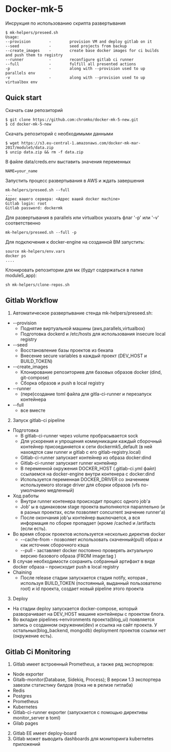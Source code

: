 

# Docker-mk-5

Инсрукция по использованию скрипта развертывания
```
$ mk-helpers/preseed.sh
Usage:
--provision        -        provision VM and deploy gitlab on it
--seed             -        seed projects from backup
--create_images    -        create base docker images for ci builds and push them to registry
--runner           -        reconfigure gitlab ci runner
--full             -        fulfill all presented actions
-p                 -        along with --provision used to up parallels env
-v                 -        along with --provision used to up virtualbox env
```

## Quick start

Скачать сам репозиторий
```
$ git clone https://github.com:chromko/docker-mk-5-new.git
$ cd docker-mk-5-new
```

Скачать репозиторий с необходимыми данными
```
$ wget https://s3.eu-central-1.amazonaws.com/docker-mk-mar-2017/module5/data.zip
$ unzip data.zip && rm -f data.zip
```
В файле data/creds.env выставить значения переменных
```
NAME=your_name
```


Запустить процесс развертывания в AWS и ждать завершения
```
mk-helpers/preseed.sh --full
...
Адрес вашего сервера: <Адрес вашей docker machine>
Gitlab login: root
Gitlab password: dockermk

```
Для развертывания в parallels или virtualbox указать флаг '-p' или '-v' соответственно
```
mk-helpers/preseed.sh --full -p
```

Для подключения к docker-engine на созданной ВМ запустить:
```
source mk-helpers/env.vars
docker ps
....
```
Клонировать репозитории для мк (будут содержаться в папке module5_app):
```
sh mk-helpers/clone-repos.sh
```
## Gitlab Workflow

1. Автоматическое развертывание стенда mk-helpers/preseed.sh:
  - --provision
    - Поднятие виртуальной машины (aws,parallels,virtualbox)
    - Подготовка dockerd и /etc/hosts для использования insecure local registry
  - --seed
    - Восстановление базы проектов из бекапа
    - Внесение secure variables в каждый проект (DEV\_HOST и BUILD\_TOKEN)
  - --create\_images
    - Клонирование репозиториев для базовых образов docker (dind, git-compose)
    - Сборка образов и push в local registry
  - --runner
    - (пере)создание toml файла для gitla-ci-runner и перезапуск контейнера
  - --full
    - все вместе
2. Запуск gitlab-ci pipeline
  - Подготовка
    - В gitlab-ci-runner через volume пробрасывается sock
    - Для ускорения и упрощения коммуникации каждый сборочный контейнер присоединяется к сети dockermk5\_default (в ней нахоядтся сам runner и gitlab с его  gitlab-registry.local)
    - Gitlab-ci-runner запускает контейнер из образа docker:dind
    - Gitlab-ci-runner запускает runner контейнер
    - В переменной окружения DOCKER\_HOST (.gitlab-ci.yml файл) ссылаемся на docker-engine внутри контенера с docker:dind
    - Используется переменная DOCKER\_DRIVER со значением используемого storage driver для сборки образов (vfs по-умолчанию медленный)
  - Ход работы
    - Внутри runner контенера происходит процесс одного job&#39;а
    - Job&#39; ы в одинаковом stage проекта выполняются параллельно (и в разных проектах, если позволяет  concurrent значение runner&#39;а)
    - После окончания job&#39;ы контейнер выключается, а вся информация по сборке пропадает (кроме /cached и /artifacts (если есть).
  - Во время сборок проектов используется несколько директив docker
    - --cache-from  - позволяет использовать скаченный(pull) образ и как источник сборочного кэша
    - --pull  - заставляет docker постоянно проверять актуальную версию базового образа (FROM image:tag )
  - В случае необходимости сохранить собранный артифакт в виде docker образа – происходит push в local registry
  - Chaining
    - После release стадии запускается стадия notify, которая , используя BUILD\_TOKEN (постоянный, выданный пользователю root) и id проекта, создает новый pipeline этого проекта
3. Deploy
  - На стадии deploy запускается docker-compose, который разворачивает на DEV\_HOST машине контейнеры с проектом блога.
  - Во вкладке pipelines-&gt;environments проекта(blog\_ui) появляется запись о созданном окружении(dev) и ссылка на сайт проекта. У остальных(blog\_backend, mongodb) deployment проектов ссылки  нет (окружение есть).

## Gitlab Ci Monitoring

1. Gitlab имеет встроенный Prometheus, а также ряд экспортеров:
  - Node exporter
  - Gitalb-monitor(Database, Sidekiq, Process); В версии 1.3 экспортера завезли статистику билдов (пока не в релизе гитлаба)
  - Redis
  - Postgres
  - Prometheus
  - Kubernetes
  - Gitlab-ci-runner exporter (запускается с помощью директивы monitor\_server в toml)
  - Gilab pages
2. Gitlab EE имеет deploy-board
3. Gitlab может выводить dashboards для мониторинга kubernetes приложений
